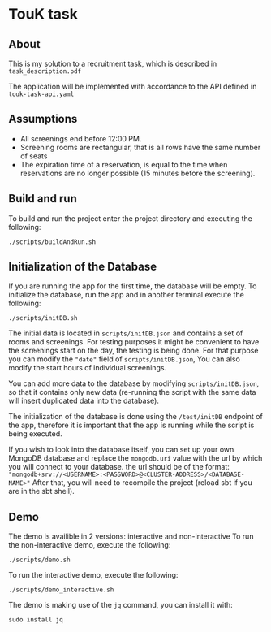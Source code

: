 # TouK task

## About
This is my solution to a recruitment task, which is described in 
`task_description.pdf`

The application will be implemented with accordance to the API defined in 
`touk-task-api.yaml`

## Assumptions
- All screenings end before 12:00 PM.
- Screening rooms are rectangular, that is all rows have the same number of seats
- The expiration time of a reservation, is equal to the time when reservations 
  are no longer possible (15 minutes before the screening).

## Build and run
To build and run the project enter the project directory and executing the following:
```
./scripts/buildAndRun.sh
```
## Initialization of the Database
If you are running the app for the first time, the database will be empty.
To initialize the database, run the app and in another terminal execute the following:
```
./scripts/initDB.sh
```

The initial data is located in `scripts/initDB.json` and contains a set of 
rooms and screenings. For testing purposes it might be convenient to have the 
screenings start on the day, the testing is being done. 
For that purpose you can modify the `"date"` field of `scripts/initDB.json`,
You can also modify the start hours of individual screenings.

You can add more data to the database by modifying `scripts/initDB.json`, 
so that it contains only new data (re-running the script with the same data 
will insert duplicated data into the database).

The initialization of the database is done using the `/test/initDB` endpoint of
the app, therefore it is important that the app is running while the script is 
being executed.

If you wish to look into the database itself, you can set up your own MongoDB 
database and replace the `mongodb.uri` value with the url by which you will
connect to your database.
the url should be of the format:
`"mongodb+srv://<USERNAME>:<PASSWORD>@<CLUSTER-ADDRESS>/<DATABASE-NAME>"`
After that, you will need to recompile the project 
(reload sbt if you are in the sbt shell).


## Demo
The demo is availible in 2 versions: interactive and non-interactive
To run the non-interactive demo, execute the following:
```
./scripts/demo.sh
```

To run the interactive demo, execute the following:
```
./scripts/demo_interactive.sh
```

The demo is making use of the `jq` command, you can install it with:
```
sudo install jq
```



